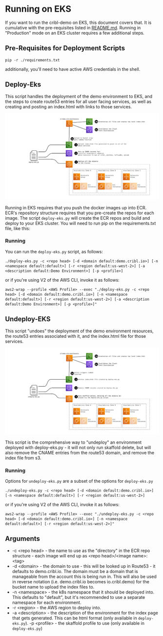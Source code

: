 # Running on EKS

If you want to run the cribl-demo on EKS, this document covers that. It is cumulative with the pre-requisites listed in [README.md](README.md). Running in "Production" mode on an EKS cluster requires a few additional steps.

## Pre-Requisites for Deployment Scripts

```
pip -r ./requirements.txt
```
additionally, you'll need to have active AWS credentials in the shell.


## Deploy-Eks
This script handles the deployment of the demo environment to EKS, and the steps to create route53 entries for all user facing services, as well as creating and posting an index.html with links to those services.

![EKS Deployment Flow](img/deploy-eks-flow.svg)

Running in EKS requires that you push the docker images up into ECR. ECR's repository structure requires that you pre-create the repos for each image. The script `deploy-eks.py` will create the ECR repos and build and deploy to your EKS cluster. You will need to run pip on the requirements.txt file, like this:


### Running
You can run the `deploy-eks.py` script, as follows:

```
./deploy-eks.py -c <repo head> [-d <domain default:demo.cribl.io>] [-n <namespace default:default>] [-r <region default:us-west-2>] [-a <description default:Demo Environment>] [-p <profile>]
```

or if you're using V2 of the AWS CLI, invoke it as follows:
```
aws2-wrap --profile <AWS Profile> --exec "./deploy-eks.py -c <repo head> [-d <domain default:demo.cribl.io>] [-n <namespace default:default>] [-r <region default:us-west-2>] [-a <description default:Demo Environment>] [-p <profile>]"
```

## Undeploy-EKS
This script "undoes" the deployment of the demo environment resources, the route53 entries associated with it, and the index.html file for those services.

![EKS Deployment Flow](img/undeploy-eks-flow.svg)

This script is the comprehensive way to "undeploy" an environment deployed with deploy-eks.py - it will not only run skaffold delete, but will also remove the CNAME entries from the route53 domain, and remove the index file from s3.

### Running

Options for `undeploy-eks.py` are a subset of the options for `deploy-eks.py`

```
./undeploy-eks.py -c <repo head> [-d <domain default:demo.cribl.io>] [-n <namespace default:default>] [-r <region default:us-west-2>]
```

or if you're using V2 of the AWS CLI, invoke it as follows:
```
aws2-wrap --profile <AWS Profile> --exec "./undeploy-eks.py -c <repo head> [-d <domain default:demo.cribl.io>] [-n <namespace default:default>] [-r <region default:us-west-2>]"
```

## Arguments
* -c \<repo head\> - the name to use as the "directory" in the ECR repo structure - each image will end up as \<repo head\>/\<image name\>:\<tag\>
* -d \<domain\> - the domain to use - this will be looked up in Route53 - it defaults to demo.cribl.io. The domain must be a domain that is manageable from the account this is being run in. This will also be used in reverse notation (i.e. demo.cribl.io becomes io.cribl.demo) for the bucket name to upload the index files to.
* -n \<namespace\> - the k8s namespace that it should be deployed into. This defaults to "default", but it's recommended to use a separate namespace for each environment.
* -r \<region\> - the AWS region to deploy into.
* -a \<description\> - the description of the environment for the index page that gets generated. This can be html format (only available in `deploy-eks.py`).
-p \<profile\> - the skaffold profile to use (only available in `deploy-eks.py`)